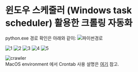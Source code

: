 # 윈도우 스케줄러 (Windows task scheduler) 활용한 크롤링 자동화

python.exe 경로 확인은 아래와 같이:
![파이썬경로](https://user-images.githubusercontent.com/67300266/124382790-2678f100-dd04-11eb-8c34-715eff7a1460.PNG)

![1](https://user-images.githubusercontent.com/67300266/124382844-64761500-dd04-11eb-8c92-eafae5a97780.png)
![2](https://user-images.githubusercontent.com/67300266/124382848-66d86f00-dd04-11eb-8bf8-f4c07ec160af.png)
![3](https://user-images.githubusercontent.com/67300266/124382849-68a23280-dd04-11eb-8c8a-a6179b548fca.png)
![4](https://user-images.githubusercontent.com/67300266/124382851-69d35f80-dd04-11eb-9bda-e0c204976a54.png)
![5](https://user-images.githubusercontent.com/67300266/124382854-6c35b980-dd04-11eb-8359-cc9755d70162.png)

![crawler](https://user-images.githubusercontent.com/67300266/124382810-37c1fd80-dd04-11eb-9b70-4c10221fd78a.PNG)
 <br>
MacOS environment 에서 Crontab 사용 설명은 [여기](https://stories.tistory.com/227) 참고.
